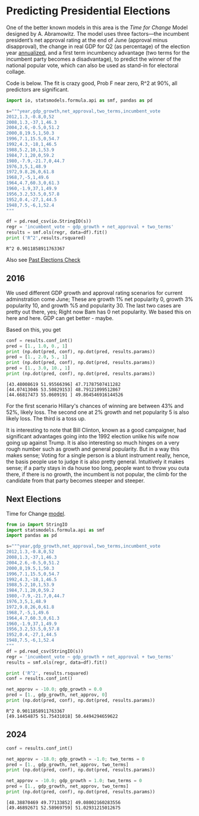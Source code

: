 # Predicting Presidential Elections

One of the better known models in this area is the *Time for Change*
Model designed by A. Abramowitz. The model uses three factors—the
incumbent president’s net approval rating at the end of June (approval
minus disapproval), the change in real GDP for Q2 (as percentage) of
the election year [annualized](https://www.fool.com/knowledge-center/how-to-calculate-the-annual-growth-rate-for-real-g.aspx),
and a first term incumbency advantage (two terms for the incumbent
party becomes a disadvantage), to predict the winner of the national
popular vote, which can also be used as stand-in for electoral
collage.

Code is below. The fit is crazy good, Prob F near zero, R^2 at 90%,
all predictors are significant.

```python
import io, statsmodels.formula.api as smf, pandas as pd

s="""year,gdp_growth,net_approval,two_terms,incumbent_vote
2012,1.3,-0.8,0,52
2008,1.3,-37,1,46.3
2004,2.6,-0.5,0,51.2
2000,8,19.5,1,50.3
1996,7.1,15.5,0,54.7
1992,4.3,-18,1,46.5
1988,5.2,10,1,53.9
1984,7.1,20,0,59.2
1980,-7.9,-21.7,0,44.7
1976,3,5,1,48.9
1972,9.8,26,0,61.8
1968,7,-5,1,49.6
1964,4.7,60.3,0,61.3
1960,-1.9,37,1,49.9
1956,3.2,53.5,0,57.8
1952,0.4,-27,1,44.5
1948,7.5,-6,1,52.4
"""

df = pd.read_csv(io.StringIO(s))
regr = 'incumbent_vote ~ gdp_growth + net_approval + two_terms'
results = smf.ols(regr, data=df).fit()
print ('R^2',results.rsquared)
```

```text
R^2 0.9011858911763367
```

Also see [Past Elections Check](prez-loo.html)

## 2016

We used different GDP growth and approval rating scenarios for current
adminstration come June; These are growth 1% net popularity 0, growth
3% popularity 10, and growth %5 and popularity 30. The last two cases
are pretty out there, yes; Right now Bam has 0 net popularity. We
based this on here and here. GDP can get better - maybe.

Based on this, you get

```python
conf = results.conf_int()
pred = [1., 1.0, 0., 1]
print (np.dot(pred, conf), np.dot(pred, results.params))
pred = [1., 2.0, 5., 1]
print (np.dot(pred, conf), np.dot(pred, results.params))
pred = [1., 3.0, 10., 1]
print (np.dot(pred, conf), np.dot(pred, results.params))
```

```text
[43.48008619 51.95566396] 47.71787507411282
[44.07413046 53.50829153] 48.79121099512867
[44.66817473 55.0609191 ] 49.864546916144526
```

For the first scenario Hillary's chances of winning are between 43%
and 52%, likely loss. The second one at 2% growth and net popularity
5 is also likely loss. The third is a toss up.

It is interesting to note that Bill Clinton, known as a good
campaigner, had significant advantages going into the 1992 election
unlike his wife now going up against Trump. It is also interesting so
much hinges on a very rough number such as growth and general
popularity. But in a way this makes sense; Voting for a single person
is a blunt instrument really, hence, the basis people use to judge it
is also pretty general. Intuitively it makes sense; if a party stays
in da house too long, people want to throw you outa there, if there is
no growth, the incumbent is not popular, the climb for the candidate
from that party becomes steeper and steeper.

## Next Elections

Time for Change [model](https://pollyvote.com/en/components/models/hybrid/time-for-change-model/).

```python
from io import StringIO
import statsmodels.formula.api as smf
import pandas as pd

s="""year,gdp_growth,net_approval,two_terms,incumbent_vote
2012,1.3,-0.8,0,52
2008,1.3,-37,1,46.3
2004,2.6,-0.5,0,51.2
2000,8,19.5,1,50.3
1996,7.1,15.5,0,54.7
1992,4.3,-18,1,46.5
1988,5.2,10,1,53.9
1984,7.1,20,0,59.2
1980,-7.9,-21.7,0,44.7
1976,3,5,1,48.9
1972,9.8,26,0,61.8
1968,7,-5,1,49.6
1964,4.7,60.3,0,61.3
1960,-1.9,37,1,49.9
1956,3.2,53.5,0,57.8
1952,0.4,-27,1,44.5
1948,7.5,-6,1,52.4
"""
df = pd.read_csv(StringIO(s))
regr = 'incumbent_vote ~ gdp_growth + net_approval + two_terms'
results = smf.ols(regr, data=df).fit()

print ('R^2', results.rsquared)
conf = results.conf_int()

net_approv = -10.0; gdp_growth = 0.0
pred = [1., gdp_growth, net_approv, 0]
print (np.dot(pred, conf), np.dot(pred, results.params))
```

```text
R^2 0.9011858911763367
[49.14454875 51.75431018] 50.4494294659622
```

## 2024

```python
conf = results.conf_int()

net_approv = -18.0; gdp_growth = -1.0; two_terms = 0
pred = [1., gdp_growth, net_approv, two_terms]
print (np.dot(pred, conf), np.dot(pred, results.params))

net_approv = -10.0; gdp_growth = 1.0; two_terms = 0
pred = [1., gdp_growth, net_approv, two_terms]
print (np.dot(pred, conf), np.dot(pred, results.params))
```

```text
[48.38870469 49.77133852] 49.08002160283556
[49.46892671 52.58969759] 51.02931215012675
```


